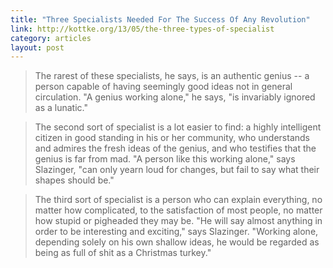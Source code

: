 ```yaml
---
title: "Three Specialists Needed For The Success Of Any Revolution"
link: http://kottke.org/13/05/the-three-types-of-specialist
category: articles
layout: post
---
```


> The rarest of these specialists, he says, is an authentic genius -- a person
> capable of having seemingly good ideas not in general circulation. "A genius
> working alone," he says, "is invariably ignored as a lunatic."

> The second sort of specialist is a lot easier to find: a highly intelligent
> citizen in good standing in his or her community, who understands and admires
> the fresh ideas of the genius, and who testifies that the genius is far from
> mad. "A person like this working alone," says Slazinger, "can only yearn loud
> for changes, but fail to say what their shapes should be."

> The third sort of specialist is a person who can explain everything, no matter
> how complicated, to the satisfaction of most people, no matter how stupid or
> pigheaded they may be. "He will say almost anything in order to be interesting
> and exciting," says Slazinger. "Working alone, depending solely on his own
> shallow ideas, he would be regarded as being as full of shit as a Christmas
> turkey."

[1]: http://www.amazon.com/exec/obidos/ASIN/B005IHW8GY/
[2]: http://kottke.org/13/05/the-three-types-of-specialist

